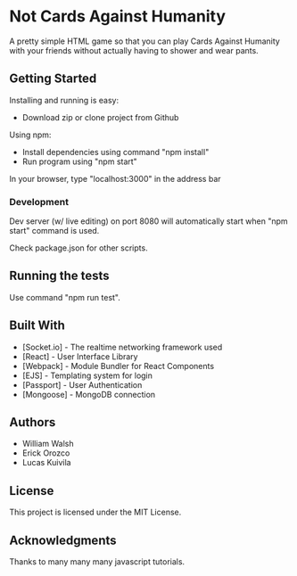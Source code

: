# Not Cards Against Humanity

A pretty simple HTML game so that you can play Cards Against Humanity with your friends without actually having to shower and wear pants.

## Getting Started

Installing and running is easy:
- Download zip or clone project from Github

Using npm:
- Install dependencies using command "npm install"
- Run program using "npm start"

In your browser, type "localhost:3000" in the address bar

### Development

Dev server (w/ live editing) on port 8080 will automatically start when "npm start" command is used.

Check package.json for other scripts.

## Running the tests

Use command "npm run test".

## Built With

* [Socket.io] - The realtime networking framework used
* [React] - User Interface Library
* [Webpack] - Module Bundler for React Components
* [EJS] - Templating system for login
* [Passport] - User Authentication
* [Mongoose] - MongoDB connection

## Authors

* William Walsh
* Erick Orozco
* Lucas Kuivila

## License

This project is licensed under the MIT License.

## Acknowledgments

Thanks to many many many javascript tutorials.
